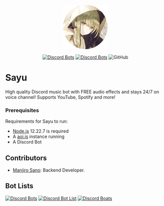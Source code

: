 <div align="center">
    <img src="https://github.com/shahriaravi/Sayu/blob/main/assets/Sayu.png?raw=true" width="140px" height="140px" /><br>
</div>

<div align="center">

[![Discord Bots](https://top.gg/api/widget/status/872844020416675892.svg?noavatar=true)](https://top.gg/bot/872844020416675892)
[![Discord Bots](https://top.gg/api/widget/servers/872844020416675892.svg?noavatar=true)](https://top.gg/bot/872844020416675892)
![GitHub](https://img.shields.io/github/license/shahriaravi/Sayu)

</div>

<h1>Sayu</h1>

High quality Discord music bot with FREE audio effects and stays 24/7 on voice channel! Supports YouTube, Spotify and more!


### Prerequisites

Requirements for Sayu to run:
- [Node.js](https://nodejs.org/en/download/) 12.22.7 is required
- A [aoi.js](https://aoi.js.org/) instance running
- A Discord Bot 
            

## Contributors
- [Manjiro Sano](https://github.com/ManjiroSano): Backend Developer.

## Bot Lists
[![Discord Bots](https://top.gg/api/widget/872844020416675892.svg)](https://top.gg/bot/872844020416675892)
[![Discord Bot List](https://discordbotlist.com/api/bots/sayu/widget)](https://discordbotlist.com/bots/sayu)
[![Discord Boats](https://discord.boats/api/widget/872844020416675892)](https://discord.boats/bot/872844020416675892)
